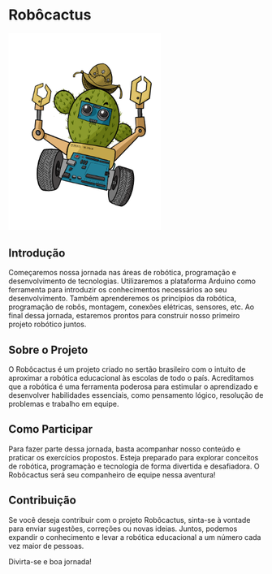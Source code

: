 # Robôcactus

<img src="https://github.com/Brunno0/robocactusapp/blob/29ece1e3ea93bc574926a10374164f26a2b3d084/src/assests/robocactus.png" alt="Robôcactus" width="300">


## Introdução

Começaremos nossa jornada nas áreas de robótica, programação e desenvolvimento de tecnologias. Utilizaremos a plataforma Arduino como ferramenta para introduzir os conhecimentos necessários ao seu desenvolvimento. Também aprenderemos os princípios da robótica, programação de robôs, montagem, conexões elétricas, sensores, etc. Ao final dessa jornada, estaremos prontos para construir nosso primeiro projeto robótico juntos.

## Sobre o Projeto

O Robôcactus é um projeto criado no sertão brasileiro com o intuito de aproximar a robótica educacional às escolas de todo o país. Acreditamos que a robótica é uma ferramenta poderosa para estimular o aprendizado e desenvolver habilidades essenciais, como pensamento lógico, resolução de problemas e trabalho em equipe.

## Como Participar

Para fazer parte dessa jornada, basta acompanhar nosso conteúdo e praticar os exercícios propostos. Esteja preparado para explorar conceitos de robótica, programação e tecnologia de forma divertida e desafiadora. O Robôcactus será seu companheiro de equipe nessa aventura!

## Contribuição

Se você deseja contribuir com o projeto Robôcactus, sinta-se à vontade para enviar sugestões, correções ou novas ideias. Juntos, podemos expandir o conhecimento e levar a robótica educacional a um número cada vez maior de pessoas.

Divirta-se e boa jornada!

